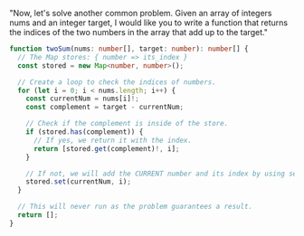 "Now, let's solve another common problem. Given an array of integers nums and an integer target, I would like you to write a function that returns the indices of the two numbers in the array that add up to the target."

```ts
function twoSum(nums: number[], target: number): number[] {
  // The Map stores: { number => its_index }
  const stored = new Map<number, number>();

  // Create a loop to check the indices of numbers.
  for (let i = 0; i < nums.length; i++) {
    const currentNum = nums[i]!;
    const complement = target - currentNum;

    // Check if the complement is inside of the store.
    if (stored.has(complement)) {
      // If yes, we return it with the index.
      return [stored.get(complement)!, i];
    }

    // If not, we will add the CURRENT number and its index by using set.
    stored.set(currentNum, i);
  }

  // This will never run as the problem guarantees a result.
  return [];
}
```
